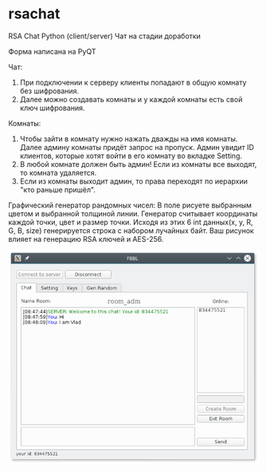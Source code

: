 # rsachat
RSA Chat Python (client/server) Чат на стадии доработки

Форма написана на PyQT

Чат:
1. При подключении к серверу клиенты попадают в общую комнату без шифрования.
2. Далее можно создавать комнаты и у каждой комнаты есть свой ключ шифрования.

Комнаты:
1. Чтобы зайти в комнату нужно нажать дважды на имя комнаты. Далее админу комнаты придёт запрос на пропуск. Админ увидит ID клиентов, которые хотят войти в его комнату во вкладке Setting.
2. В любой комнате должен быть админ! Если из комнаты все выходят, то комната удаляется.
3. Если из комнаты выходит админ, то права переходят по иерархии "кто раньше пришёл".

Графический генератор рандомных чисел:
  В поле рисуете выбранным цветом и выбранной толщиной линии. Генератор считывает координаты каждой точки, цвет и размер точки. Исходя из этих 6 int данных(x, y, R, G, B, size) генерируется строка с набором лучайных байт. Ваш рисунок влияет на генерацию RSA ключей и AES-256.

![programm](img_programm.png)
